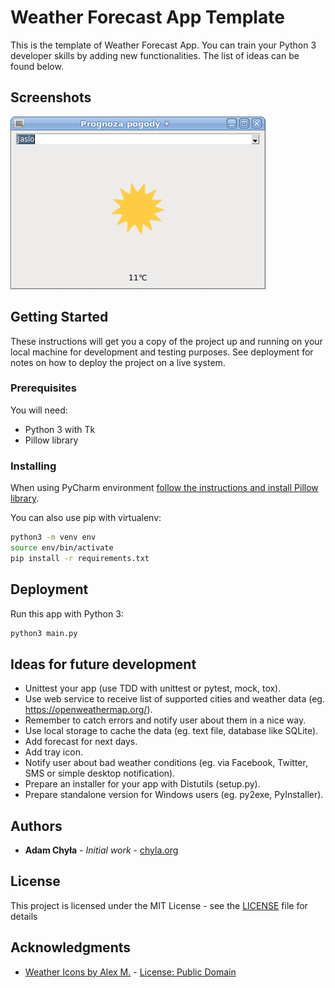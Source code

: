# Weather Forecast App Template

This is the template of Weather Forecast App. You can train your Python 3 developer skills by adding new functionalities. The list of ideas can be found below.

## Screenshots

![alt text](https://github.com/chyla/WeatherForecastAppTemplate/raw/master/screenshots/screenshot1.gif "Main window")

## Getting Started

These instructions will get you a copy of the project up and running on your local machine for development and testing purposes. See deployment for notes on how to deploy the project on a live system.

### Prerequisites

You will need:

* Python 3 with Tk
* Pillow library

### Installing

When using PyCharm environment [follow the instructions and install Pillow library](https://www.jetbrains.com/help/pycharm/installing-uninstalling-and-upgrading-packages.html).

You can also use pip with virtualenv:

```bash
python3 -m venv env
source env/bin/activate
pip install -r requirements.txt
```

## Deployment

Run this app with Python 3:

```bash
python3 main.py
```

## Ideas for future development

- Unittest your app (use TDD with unittest or pytest, mock, tox).
- Use web service to receive list of supported cities and weather data (eg. https://openweathermap.org/).
- Remember to catch errors and notify user about them in a nice way.
- Use local storage to cache the data (eg. text file, database like SQLite).
- Add forecast for next days.
- Add tray icon.
- Notify user about bad weather conditions (eg. via Facebook, Twitter, SMS or simple desktop notification).
- Prepare an installer for your app with Distutils (setup.py).
- Prepare standalone version for Windows users (eg. py2exe, PyInstaller).

## Authors

* **Adam Chyła** - *Initial work* - [chyla.org](https://chyla.org/blog/)

## License

This project is licensed under the MIT License - see the [LICENSE](LICENSE) file for details

## Acknowledgments

* [Weather Icons by Alex M.](https://opengameart.org/content/weather-icons) - [License: Public Domain](https://creativecommons.org/publicdomain/zero/1.0/)

